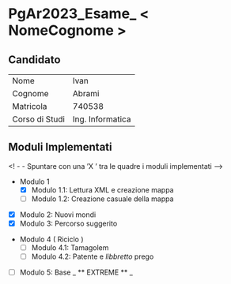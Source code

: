 # PgAr2023_Esame_ < NomeCognome >
## Candidato

|		 | 		      |
| -------------- | ------------------ |
| Nome		 | Ivan		      |
| Cognome	 | Abrami	      |
| Matricola	 | 740538	      |
| Corso di Studi | Ing. Informatica   |

## Moduli Implementati

<! - - Spuntare con una ’X ’ tra le quadre i moduli implementati -->

- Modulo 1
	- [X] Modulo 1.1: Lettura XML e creazione mappa
	- [ ] Modulo 1.2: Creazione casuale della mappa
- [X] Modulo 2: Nuovi mondi
- [X] Modulo 3: Percorso suggerito
- Modulo 4 ( Riciclo )
	- [ ] Modulo 4.1: Tamagolem
	- [ ] Modulo 4.2: Patente e _libbretto_ prego
- [ ] Modulo 5: Base _ ** EXTREME ** _
